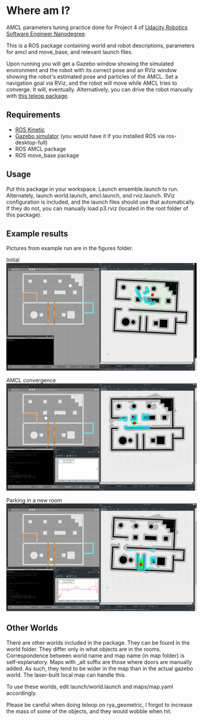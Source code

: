 # Where am I?

AMCL parameters tuning practice done for Project 4 of [Udacity Robotics Software Engineer Nanodegree](https://www.udacity.com/course/robotics-software-engineer--nd209).

This is a ROS package containing world and robot descriptions, parameters for amcl and move_base, and relevant launch files. 

Upon running you will get a Gazebo window showing the simulated environment and the robot with its correct pose and an RViz window showing the robot's estimated pose and particles of the AMCL. Set a navigation goal via RViz, and the robot will move while AMCL tries to converge. It will, eventually. Alternatively, you can drive the robot manually with [this teleop package](https://github.com/ros-teleop/teleop_twist_keyboard).

## Requirements

- [ROS Kinetic](http://wiki.ros.org/kinetic/Installation)
- [Gazebo simulator](http://gazebosim.org/) (you would have it if you installed ROS via ros-desktop-full)
- ROS AMCL package
- ROS move_base package

## Usage

Put this package in your workspace. Launch ensemble.launch to run. Alternately, launch world.launch, amcl.launch, and rviz.launch. RViz configuration is included, and the launch files should use that automatically. If they do not, you can manually load p3.rviz (located in the root folder of this package).

## Example results

Pictures from example run are in the figures folder.

Initial
![init](./figures/00_init.png)

AMCL convergence
![converge](./figures/01_convergence.png)

Parking in a new room
![parking](./figures/03_parking.png)

## Other Worlds

There are other worlds included in the package. They can be found in the world folder. They differ only in what objects are in the rooms. Correspondence between world name and map name (in map folder) is self-explanatory. Maps with _alt suffix are those where doors are manually added. As such, they tend to be wider in the map than in the actual gazebo world. The laser-built local map can handle this.

To use these worlds, edit launch/world.launch and maps/map.yaml accordingly.

Please be careful when doing teleop on rya_geometric, I forgot to increase the mass of some of the objects, and they would wobble when hit.